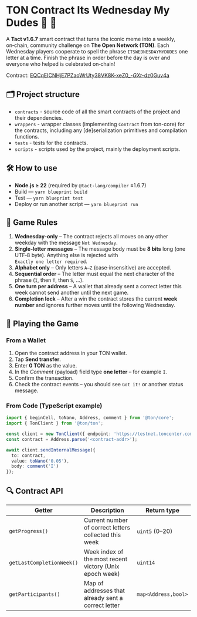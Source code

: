 # TON Contract Its Wednesday My Dudes 🐸 📅

A **Tact v1.6.7** smart contract that turns the iconic meme into a weekly, on‑chain, community challenge on **The Open Network (TON)**.  Each Wednesday players cooperate to spell the phrase `ITSWEDNESDAYMYDUDES` one letter at a time.  Finish the phrase in order before the day is over and everyone who helped is celebrated on‑chain!

Contract: [EQCqEICNHjE7PZaoWrUty38VK8K-xeZ0_-_GXt_-dz0Guv4a](https://verifier.ton.org/EQCqEICNHjE7PZaoWrUty38VK8K-xeZ0_-_GXt_-dz0Guv4a)

## 🗂 Project structure

-   `contracts` - source code of all the smart contracts of the project and their dependencies.
-   `wrappers` - wrapper classes (implementing `Contract` from ton-core) for the contracts, including any [de]serialization primitives and compilation functions.
-   `tests` - tests for the contracts.
-   `scripts` - scripts used by the project, mainly the deployment scripts.

## 🛠 How to use
* **Node.js ≥ 22** (required by `@tact-lang/compiler` ≥1.6.7)
* Build — `yarn blueprint build`
* Test — `yarn blueprint test`
* Deploy or run another script — `yarn blueprint run`

## 📜 Game Rules

1. **Wednesday‑only** – The contract rejects all moves on any other weekday with the message `Not Wednesday`.
2. **Single‑letter messages** – The message body must be **8 bits** long (one UTF‑8 byte).  Anything else is rejected with `Exactly one letter required`.
3. **Alphabet only** – Only letters `A–Z` (case‑insensitive) are accepted.
4. **Sequential order** – The letter must equal the next character of the phrase (`I`, then `T`, then `S`, …).
5. **One turn per address** – A wallet that already sent a correct letter this week cannot send another until the next game.
6. **Completion lock** – After a win the contract stores the current **week number** and ignores further moves until the following Wednesday.

## 🚀 Playing the Game

### From a Wallet

1. Open the contract address in your TON wallet.
2. Tap **Send transfer**.
3. Enter **0 TON** as the value.
4. In the *Comment* (payload) field type **one letter** – for example `I`.
5. Confirm the transaction.
6. Check the contract events – you should see `Got it!` or another status message.

### From Code (TypeScript example)

```ts
import { beginCell, toNano, Address, comment } from '@ton/core';
import { TonClient } from '@ton/ton';

const client = new TonClient({ endpoint: 'https://testnet.toncenter.com/api/v2/jsonRPC' });
const contract = Address.parse('<contract‑addr>');

await client.sendInternalMessage({
  to: contract,
  value: toNano('0.05'),
  body: comment('I')
});
```

## 🔍 Contract API

| Getter                    | Description                                             | Return type         |
| ------------------------- | ------------------------------------------------------- | ------------------- |
| `getProgress()`           | Current number of correct letters collected this week   | `uint5` (0–20)      |
| `getLastCompletionWeek()` | Week index of the most recent victory (Unix epoch week) | `uint14`            |
| `getParticipants()`       | Map of addresses that already sent a correct letter     | `map<Address,bool>` |
